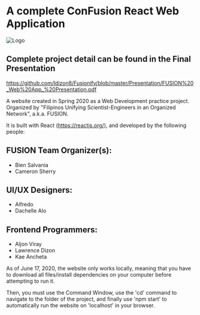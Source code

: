 # A complete ConFusion React Web Application 
![Logo](/Frontend/web/src/assets/fusion_logo.png)

## Complete project detail can be found in the Final Presentation
https://github.com/ldizon8/Fusionify/blob/master/Presentation/FUSION%20_Web%20App_%20Presentation.pdf

A website created in Spring 2020 as a Web Development practice project. 
Organized by "Filipinos Unifying Scientist-Engineers in an Organized Network", a.k.a. FUSION.

It is built with React (https://reactjs.org/), and developed by the following people:

## FUSION Team Organizer(s):
- Bien Salvania
- Cameron Sherry

## UI/UX Designers:
- Alfredo
- Dachelle Alo

## Frontend Programmers:
- Aljon Viray
- Lawrence Dizon
- Kae Ancheta

As of June 17, 2020, the website only works locally, meaning that you have to download all files/install dependencies
on your computer before attempting to run it.

Then, you must use the Command Window, use the 'cd' command to navigate to the folder of the project, and finally use 'npm start'
to automatically run the website on 'localhost' in your browser.
